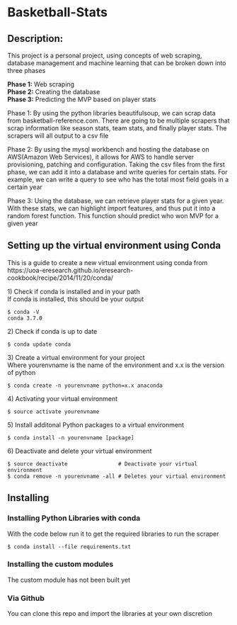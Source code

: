 # Basketball-Stats 

## Description:
<p>This project is a personal project, using concepts of web scraping, database management 
and machine learning that can be broken down into three phases</p>

<strong>Phase 1:</strong> Web scraping<br>
<strong>Phase 2:</strong> Creating the database<br> 
<strong>Phase 3:</strong> Predicting the MVP based on player stats<br> 

<p>Phase 1: By using the python libraries beautifulsoup, we can scrap data from 
basketball-reference.com. There are going to be multiple scrapers that scrap information
like season stats, team stats, and finally player stats. The scrapers will all output to a 
csv file</p>

<p>Phase 2: By using the mysql workbench and hosting the database on AWS(Amazon Web Services),
it allows for AWS to handle server provisioning, patching and configuration. Taking the csv files 
from the first phase, we can add it into a database and write queries for certain stats. For example,
we can write a query to see who has the total most field goals in a certain year</p>

<p>Phase 3: Using the database, we can retrieve player stats for a given year. With these stats, we can 
highlight import features, and thus put it into a random forest function. This function should predict who 
won MVP for a given year</p>

## Setting up the virtual environment using Conda
<p>This is a guide to create a new virtual environment using conda from<br>
https://uoa-eresearch.github.io/eresearch-cookbook/recipe/2014/11/20/conda/</p>

<p>1) Check if conda is installed and in your path <br>
If conda is installed, this should be your output</p>

```
$ conda -V
conda 3.7.0
```
<p>2) Check if conda is up to date </p>

```
$ conda update conda
```
<p>3) Create a virtual environment for your project <br> 
Where yourenvname is the name of the environment and x.x is the version of python</p>

```
$ conda create -n yourenvname python=x.x anaconda
```
<p>4) Activating your virtual environment</p> 

```
$ source activate yourenvname 
```
<p>5) Install additonal Python packages to a virtual environment</p>

```
$ conda install -n yourenvname [package]
```
<p>6) Deactivate and delete your virtual environment</p> 

```
$ source deactivate                # Deactivate your virtual environment
$ conda remove -n yourenvname -all # Deletes your virtual environment  
```

## Installing
### Installing Python Libraries with conda
<p>With the code below run it to get the required libraries to run the scraper</p>

```
$ conda install --file requirements.txt
```

### Installing the custom modules 
<p>The custom module has not been built yet</p>

### Via Github 
<p>You can clone this repo and import the libraries at your own discretion</p>

